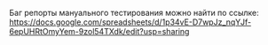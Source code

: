 Баг репорты мануального тестирования можно найти по ссылке: https://docs.google.com/spreadsheets/d/1p34vE-D7wpJz_nqYJf-6epUHRtOmyYem-9zol54TXdk/edit?usp=sharing
